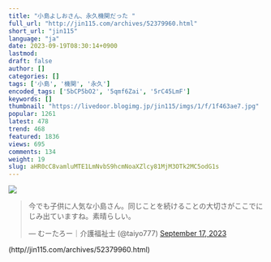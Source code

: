```yaml
---
title: "小島よしおさん、永久機関だった "
full_url: "http://jin115.com/archives/52379960.html"
short_url: "jin115"
language: "ja"
date: 2023-09-19T08:30:14+0900
lastmod: 
draft: false
author: []
categories: []
tags: ['小島', '機関', '永久']
encoded_tags: ['5bCP5bO2', '5qmf6Zai', '5rC45LmF']
keywords: []
thumbnail: "https://livedoor.blogimg.jp/jin115/imgs/1/f/1f463ae7.jpg"
popular: 1261
latest: 478
trend: 468
featured: 1836
views: 695
comments: 134
weight: 19
slug: aHR0cC8vamluMTE1LmNvbS9hcmNoaXZlcy81MjM3OTk2MC5odG1s
---
```


![](https://livedoor.blogimg.jp/jin115/imgs/1/f/1f463ae7.jpg)

<blockquote class='twitter-tweet'><p lang='ja' dir='ltr'>今でも子供に人気な小島さん。同じことを続けることの大切さがここでにじみ出ていますね。素晴らしい。</p>— むーたろー｜介護福祉士 (@taiyo777) <a href='https//twitter.com/taiyo777/status/1703279549667225701?ref_src=twsrc%5Etfw'>September 17, 2023</a></blockquote> 

(http//jin115.com/archives/52379960.html)
